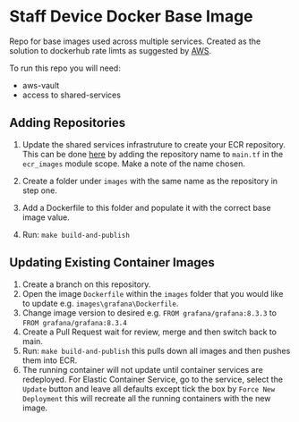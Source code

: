 # Staff Device Docker Base Image  

Repo for base images used across multiple services. Created as the solution to dockerhub rate limts as suggested by [AWS](https://aws.amazon.com/blogs/containers/advice-for-customers-dealing-with-docker-hub-rate-limits-and-a-coming-soon-announcement/).

To run this repo you will need:  

* aws-vault
* access to shared-services

## Adding Repositories  

1. Update the shared services infrastruture to create your ECR repository. This can be done [here](https://github.com/ministryofjustice/staff-device-shared-services-infrastructure) by adding the repository name to `main.tf` in the `ecr_images` module scope. Make a note of the name chosen.

1. Create a folder under `images` with the same name as the repository in step one.
1. Add a Dockerfile to this folder and populate it with the correct base image value.
1. Run: `make build-and-publish`

## Updating Existing Container Images  

1. Create a branch on this repository.
2. Open the image `Dockerfile` within the `images` folder that you would like to update e.g. `images\grafana\Dockerfile`.
3. Change image version to desired e.g. `FROM grafana/grafana:8.3.3` to `FROM grafana/grafana:8.3.4`
4. Create a Pull Request wait for review, merge and then switch back to main.
5. Run: `make build-and-publish` this pulls down all images and then pushes them into ECR.
6. The running container will not update until container services are redeployed. For Elastic Container Service, go to the service, select the `Update` button and leave all defaults except tick the box by `Force New Deployment` this will recreate all the running containers with the new image.  

